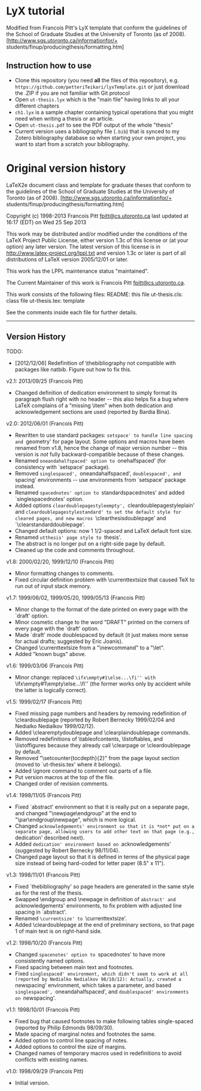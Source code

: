 # LyX tutorial 

Modified from Francois Pitt's LyX template that conform the guidelines of the School of Graduate Studies at the University of
Toronto (as of 2008).  [http://www.sgs.utoronto.ca/informationfor/+
students/finup/producingthesis/formatting.htm]

## Instruction how to use

* Clone this repository (you need **all** the files of this repository), e.g. `https://github.com/petteriTeikari/lyxTemplate.git` or just download the .ZIP if you are not familiar with Git protocol
* Open `ut-thesis.lyx` which is the "main file" having links to all your different chapters
* `ch1.lyx` is a sample chapter containing typical operations that you might need when writing a thesis or an article.
* Open `ut-thesis.pdf` to see the PDF output of the whole "thesis"
* Current version uses a bibliography file (`.bib`) that is synced to my Zotero bibliography database so when starting your own project, you want to start from a scratch your bibliography.

# Original version history

LaTeX2e document class and template for graduate theses that conform to
the guidelines of the School of Graduate Studies at the University of
Toronto (as of 2008).  [http://www.sgs.utoronto.ca/informationfor/+
students/finup/producingthesis/formatting.htm]

Copyright (c) 1998-2013 Francois Pitt <fpitt@cs.utoronto.ca>
last updated at 16:17 (EDT) on Wed 25 Sep 2013

This work may be distributed and/or modified under the conditions of
the LaTeX Project Public License, either version 1.3c of this license
or (at your option) any later version.
The latest version of this license is in
    http://www.latex-project.org/lppl.txt
and version 1.3c or later is part of all distributions of LaTeX
version 2005/12/01 or later.

This work has the LPPL maintenance status "maintained".

The Current Maintainer of this work is
Francois Pitt <fpitt@cs.utoronto.ca>.

This work consists of the following files:
  README:        this file
  ut-thesis.cls: class file
  ut-thesis.tex: template

See the comments inside each file for further details.

---------------
Version History
---------------

TODO:
- [2012/12/06] Redefinition of \thebibliography not compatible with
  packages like natbib. Figure out how to fix this.

v2.1: 2013/09/25 (Francois Pitt)
- Changed definition of dedication environment to simply format its
  paragraph flush right with no header -- this also helps fix a bug
  where LaTeX complains of a "missing \item" when both dedication and
  acknowledgement sections are used (reported by Bardia Bina).

v2.0: 2012/06/01 (Francois Pitt)
- Rewritten to use standard packages: `setspace' to handle line spacing
  and `geometry' for page layout.  Some options and macros have been
  renamed from v1.8, hence the change of major version number -- this
  version is _not_ fully backward-compatible because of these changes.
- Renamed `oneandahalfspaced' option to `onehalfspaced' (for consistency
  with `setspace' package).
- Removed `singlespaced', `oneandahalfspaced', `doublespaced', and
  `spacing' environments -- use environments from `setspace' package
  instead.
- Renamed `spacednotes' option to `standardspacednotes' and added
  `singlespacednotes' option.
- Added options `cleardoublepagestyleempty', `cleardoublepagestyleplain'
  and `cleardoublepagestylestandard' to set the default style for
  cleared pages, and new macros `\clearthesisdoublepage' and
  `\clearstandarddoublepage'.
- Changed default options: now 1 1/2-spaced and LaTeX default font size.
- Renamed `utthesis' page style to `thesis'.
- The abstract is no longer put on a right-side page by default.
- Cleaned up the code and comments throughout.

v1.8: 2000/02/20, 1999/12/10 (Francois Pitt)
- Minor formatting changes to comments.
- Fixed circular definition problem with \currenttextsize that caused
  TeX to run out of input stack memory.

v1.7: 1999/06/02, 1999/05/20, 1999/05/13 (Francois Pitt)
- Minor change to the format of the date printed on every page with the
  `draft' option.
- Minor cosmetic change to the word "DRAFT" printed on the corners of
  every page with the `draft' option.
- Made `draft' mode doublespaced by default (it just makes more sense
  for actual drafts; suggested by Eric Joanis).
- Changed \currenttextsize from a "\newcommand" to a "\let".
- Added "known bugs" above.

v1.6: 1999/03/06 (Francois Pitt)
- Minor change: replaced ``\ifx\empty#1\else...\fi'' with
  ``\ifx\empty#1\empty\else...\fi'' (the former works only by accident
  while the latter is logically correct).

v1.5: 1999/02/17 (Francois Pitt)
- Fixed missing page numbers and headers by removing redefinition of
  \cleardoublepage (reported by Robert Bernecky 1999/02/04 and Nedialko
  Nedialkov 1999/02/12).
- Added \clearemptydoublepage and \clearplaindoublepage commands.
- Removed redefinitions of \tableofcontents, \listoftables, and
  \listoffigures because they already call \clearpage or
  \cleardoublepage by default.
- Removed "\setcounter{tocdepth}{2}" from the page layout section (moved
  to `ut-thesis.tex' where it belongs).
- Added \ignore command to comment out parts of a file.
- Put version macros at the top of the file.
- Changed order of revision comments.

v1.4: 1998/11/05 (Francois Pitt)
- Fixed `abstract' environment so that it is really put on a separate
  page, and changed "\newpage\endgroup" at the end to
  "\par\endgroup\newpage", which is more logical.
- Changed `acknowledgements' environment so that it is *not* put on a
  separate page, allowing users to add other text on that page (e.g.,
  `dedication' described next).
- Added `dedication' environment based on `acknowledgements'
  (suggested by Robert Bernecky 98/11/04).
- Changed page layout so that it is defined in terms of the physical
  page size instead of being hard-coded for letter paper (8.5" x 11").

v1.3: 1998/11/01 (Francois Pitt)
- Fixed `thebibliography' so page headers are generated in the same
  style as for the rest of the thesis.
- Swapped \endgroup and \newpage in definition of `abstract' and
  `acknowledgements' environments, to fix problem with adjusted line
  spacing in `abstract'.
- Renamed `\currentsize' to `\currenttextsize'.
- Added \cleardoublepage at the end of preliminary sections, so that
  page 1 of main text is on right-hand side.

v1.2: 1998/10/20 (Francois Pitt)
- Changed `spacenotes' option to `spacednotes' to have more consistently
  named options.
- Fixed spacing between main text and footnotes.
- Fixed `singlespaced' environment, which didn't seem to work at all
  (reported by Nedialko Nedialkov 98/10/12): Actually, created a
  `newspacing' environment, which takes a parameter, and based
  `singlespaced', `oneandahalfspaced', and `doublespaced' environments
  on `newspacing'.

v1.1: 1998/10/01 (Francois Pitt)
- Fixed bug that caused footnotes to make following tables single-spaced
  (reported by Philip Edmonds 98/09/30).
- Made spacing of marginal notes and footnotes the same.
- Added option to control line spacing of notes.
- Added options to control the size of margins.
- Changed names of temporary macros used in redefinitions to avoid
  conflicts with existing names.

v1.0: 1998/09/29 (Francois Pitt)
- Initial version.
